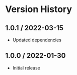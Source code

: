 # Version History

## 1.0.1 / 2022-03-15

- Updated dependencies

## 1.0.0 / 2022-01-30

- Initial release
